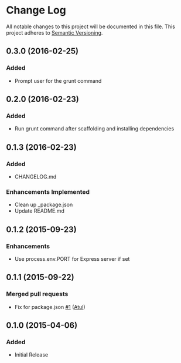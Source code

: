 # Change Log
All notable changes to this project will be documented in this file.
This project adheres to [Semantic Versioning](http://semver.org/).

## 0.3.0 (2016-02-25)
### Added
- Prompt user for the grunt command

## 0.2.0 (2016-02-23)
### Added
- Run grunt command after scaffolding and installing dependencies

## 0.1.3 (2016-02-23)
### Added
- CHANGELOG.md

### Enhancements Implemented
- Clean up _package.json
- Update README.md

## 0.1.2 (2015-09-23)
### Enhancements
- Use process.env.PORT for Express server if set

## 0.1.1 (2015-09-22)
### Merged pull requests
- Fix for package.json [\#1](https://github.com/JaminMa/generator-basic-webapp/pull/1) ([Atul](https://github.com/master-atul))

## 0.1.0 (2015-04-06)
### Added
- Initial Release
